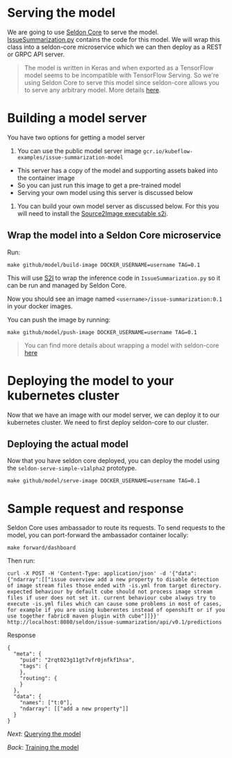 # Serving the model

We are going to use [Seldon Core](https://github.com/SeldonIO/seldon-core) to serve the model. [IssueSummarization.py](notebooks/IssueSummarization.py) contains the code for this model. We will wrap this class into a seldon-core microservice which we can then deploy as a REST or GRPC API server.

> The model is written in Keras and when exported as a TensorFlow model seems to be incompatible with TensorFlow Serving. So we're using Seldon Core to serve this model since seldon-core allows you to serve any arbitrary model. More details [here](https://github.com/kubeflow/examples/issues/11#issuecomment-371005885).

#  Building a model server

You have two options for getting a model server

1. You can use the public model server image `gcr.io/kubeflow-examples/issue-summarization-model`

  * This server has a copy of the model and supporting assets baked into the container image
  * So you can just run this image to get a pre-trained model
  * Serving your own model using this server is discussed below

1. You can build your own model server as discussed below. For this you will need to install the [Source2Image executable s2i](https://github.com/openshift/source-to-image).


## Wrap the model into a Seldon Core microservice

Run:

```
make github/model/build-image DOCKER_USERNAME=username TAG=0.1
```

This will use [S2I](https://github.com/openshift/source-to-image)  to wrap the inference code in `IssueSummarization.py` so it can be run and managed by Seldon Core.

Now you should see an image named `<username>/issue-summarization:0.1` in your docker images.

You can push the image by running:

```
make github/model/push-image DOCKER_USERNAME=username TAG=0.1
```

> You can find more details about wrapping a model with seldon-core [here](https://github.com/SeldonIO/seldon-core/blob/master/docs/wrappers/python.md)


# Deploying the model to your kubernetes cluster

Now that we have an image with our model server, we can deploy it to our kubernetes cluster. We need to first deploy seldon-core to our cluster.

## Deploying the actual model

Now that you have seldon core deployed, you can deploy the model using the
`seldon-serve-simple-v1alpha2` prototype.

```
make github/model/serve-image DOCKER_USERNAME=username TAG=0.1
```

# Sample request and response

Seldon Core uses ambassador to route its requests. To send requests to the model, you can port-forward the ambassador container locally:

```
make forward/dashboard
```

Then run:

```
curl -X POST -H 'Content-Type: application/json' -d '{"data":{"ndarray":[["issue overview add a new property to disable detection of image stream files those ended with -is.yml from target directory. expected behaviour by default cube should not process image stream files if user does not set it. current behaviour cube always try to execute -is.yml files which can cause some problems in most of cases, for example if you are using kuberentes instead of openshift or if you use together fabric8 maven plugin with cube"]]}}' http://localhost:8080/seldon/issue-summarization/api/v0.1/predictions
```

Response

```
{
  "meta": {
    "puid": "2rqt023g11gt7vfr0jnfkf1hsa",
    "tags": {
    },
    "routing": {
    }
  },
  "data": {
    "names": ["t:0"],
    "ndarray": [["add a new property"]]
  }
}
```

*Next*: [Querying the model](04_querying_the_model.md)

*Back*: [Training the model](02_training_the_model.md)
